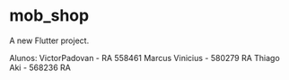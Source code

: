 # mob_shop

A new Flutter project.

Alunos: 
VictorPadovan - RA 558461
Marcus Vinicius - 580279 RA
Thiago Aki - 568236 RA
